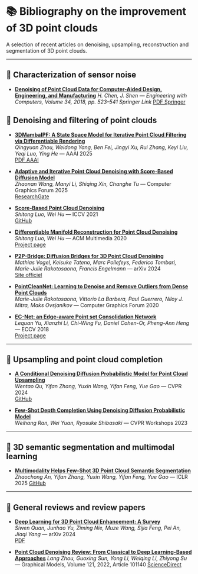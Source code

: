 # 📚 Bibliography on the improvement of 3D point clouds

A selection of recent articles on denoising, upsampling, reconstruction and segmentation of 3D point clouds.

---


## 🧾 Characterization of sensor noise 

- **[Denoising of Point Cloud Data for Computer-Aided Design, Engineering, and Manufacturing](https://link.springer.com/article/10.1007/s00366-017-0556-4#citeas)**
    *H. Chen, J. Shen — Engineering with Computers, Volume 34, 2018, pp. 523–541
    Springer Link*
    [PDF Springer](https://link.springer.com/content/pdf/10.1007/s00366-017-0556-4.pdf)
   

## 🔧 Denoising and filtering of point clouds

- **[3DMambaIPF: A State Space Model for Iterative Point Cloud Filtering via Differentiable Rendering](https://arxiv.org/abs/2404.05522)**  
  *Qingyuan Zhou, Weidong Yang, Ben Fei, Jingyi Xu, Rui Zhang, Keyi Liu, Yeqi Luo, Ying He* — AAAI 2025  
  [PDF AAAI](https://ojs.aaai.org/index.php/AAAI/article/download/33178/35333)

- **[Adaptive and Iterative Point Cloud Denoising with Score-Based Diffusion Model](https://onlinelibrary.wiley.com/doi/10.1111/cgf.70149)**  
  *Zhaonan Wang, Manyi Li, Shiqing Xin, Changhe Tu* — Computer Graphics Forum 2025  
  [ResearchGate](https://www.researchgate.net/publication/391002739_Adaptive_and_Iterative_Point_Cloud_Denoising_with_Score-Based_Diffusion_Model)

- **[Score-Based Point Cloud Denoising](https://arxiv.org/abs/2107.10981)**  
  *Shitong Luo, Wei Hu* — ICCV 2021  
  [GitHub](https://github.com/luost26/score-denoise)

- **[Differentiable Manifold Reconstruction for Point Cloud Denoising](https://arxiv.org/abs/2007.13551)**  
  *Shitong Luo, Wei Hu* — ACM Multimedia 2020  
  [Project page](https://luost.me/DMRDenoise/)

- **[P2P-Bridge: Diffusion Bridges for 3D Point Cloud Denoising](https://arxiv.org/abs/2408.16325)**  
  *Mathias Vogel, Keisuke Tateno, Marc Pollefeys, Federico Tombari, Marie-Julie Rakotosaona, Francis Engelmann* — arXiv 2024  
  [Site officiel](https://p2p-bridge.github.io)

- **[PointCleanNet: Learning to Denoise and Remove Outliers from Dense Point Clouds](https://arxiv.org/abs/1901.01060)**  
  *Marie-Julie Rakotosaona, Vittorio La Barbera, Paul Guerrero, Niloy J. Mitra, Maks Ovsjanikov* — Computer Graphics Forum 2020

- **[EC-Net: an Edge-aware Point set Consolidation Network](https://arxiv.org/abs/1807.06010)**  
  *Lequan Yu, Xianzhi Li, Chi-Wing Fu, Daniel Cohen-Or, Pheng-Ann Heng* — ECCV 2018  
  [Project page](https://github.com/yulequan/EC-Net)
---

## 🔼 Upsampling and point cloud completion

- **[A Conditional Denoising Diffusion Probabilistic Model for Point Cloud Upsampling](https://arxiv.org/abs/2312.02719)**  
  *Wentao Qu, Yifan Zhang, Yuxin Wang, Yifan Feng, Yue Gao* — CVPR 2024  
  [GitHub](https://github.com/QWTforGithub/PUDM)

- **[Few-Shot Depth Completion Using Denoising Diffusion Probabilistic Model](https://openaccess.thecvf.com/content/CVPR2023W/PCV/html/Ran_Few-Shot_Depth_Completion_Using_Denoising_Diffusion_Probabilistic_Model_CVPRW_2023_paper.html)**  
  *Weihang Ran, Wei Yuan, Ryosuke Shibasaki* — CVPR Workshops 2023

---

## 🧠 3D semantic segmentation and multimodal learning

- **[Multimodality Helps Few-Shot 3D Point Cloud Semantic Segmentation](https://arxiv.org/abs/2410.22489)**  
  *Zhaochong An, Yifan Zhang, Yuxin Wang, Yifan Feng, Yue Gao* — ICLR 2025
  [GitHub](https://github.com/ZhaochongAn/Multimodality-3D-Few-Shot)

---

## 🧾 General reviews and review papers

- **[Deep Learning for 3D Point Cloud Enhancement: A Survey](https://arxiv.org/abs/2411.00857)**  
  *Siwen Quan, Junhao Yu, Ziming Nie, Muze Wang, Sijia Feng, Pei An, Jiaqi Yang* — arXiv 2024  
  [PDF](https://arxiv.org/pdf/2411.00857)

* **[Point Cloud Denoising Review: From Classical to Deep Learning-Based Approaches](https://doi.org/10.1016/j.gmod.2022.101140)**
  *Lang Zhou, Guoxing Sun, Yong Li, Weiqing Li, Zhiyong Su* — Graphical Models, Volume 121, 2022, Article 101140
  [ScienceDirect](https://www.sciencedirect.com/science/article/pii/S1524070322000170)


